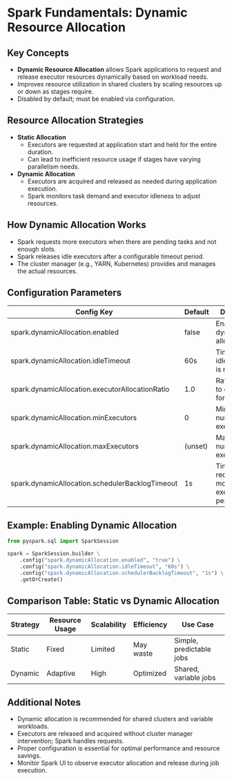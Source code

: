 # Spark Fundamentals: Dynamic Resource Allocation

## Key Concepts
- **Dynamic Resource Allocation** allows Spark applications to request and release executor resources dynamically based on workload needs.
- Improves resource utilization in shared clusters by scaling resources up or down as stages require.
- Disabled by default; must be enabled via configuration.

## Resource Allocation Strategies
- **Static Allocation**
  - Executors are requested at application start and held for the entire duration.
  - Can lead to inefficient resource usage if stages have varying parallelism needs.
- **Dynamic Allocation**
  - Executors are acquired and released as needed during application execution.
  - Spark monitors task demand and executor idleness to adjust resources.

## How Dynamic Allocation Works
- Spark requests more executors when there are pending tasks and not enough slots.
- Spark releases idle executors after a configurable timeout period.
- The cluster manager (e.g., YARN, Kubernetes) provides and manages the actual resources.

## Configuration Parameters
| Config Key                                 | Default | Description                                                      |
|--------------------------------------------|---------|------------------------------------------------------------------|
| spark.dynamicAllocation.enabled            | false   | Enable/disable dynamic allocation                                |
| spark.dynamicAllocation.idleTimeout        | 60s     | Time before idle executor is released                            |
| spark.dynamicAllocation.executorAllocationRatio | 1.0 | Ratio of tasks to executors for allocation                       |
| spark.dynamicAllocation.minExecutors       | 0       | Minimum number of executors                                      |
| spark.dynamicAllocation.maxExecutors       | (unset) | Maximum number of executors                                      |
| spark.dynamicAllocation.schedulerBacklogTimeout | 1s  | Time before requesting more executors for pending tasks           |

## Example: Enabling Dynamic Allocation
```python
from pyspark.sql import SparkSession

spark = SparkSession.builder \
    .config("spark.dynamicAllocation.enabled", "true") \
    .config("spark.dynamicAllocation.idleTimeout", "60s") \
    .config("spark.dynamicAllocation.schedulerBacklogTimeout", "1s") \
    .getOrCreate()
```

## Comparison Table: Static vs Dynamic Allocation
| Strategy         | Resource Usage | Scalability | Efficiency | Use Case                |
|------------------|---------------|-------------|------------|-------------------------|
| Static           | Fixed         | Limited     | May waste  | Simple, predictable jobs|
| Dynamic          | Adaptive      | High        | Optimized  | Shared, variable jobs   |

## Additional Notes
- Dynamic allocation is recommended for shared clusters and variable workloads.
- Executors are released and acquired without cluster manager intervention; Spark handles requests.
- Proper configuration is essential for optimal performance and resource savings.
- Monitor Spark UI to observe executor allocation and release during job execution.
